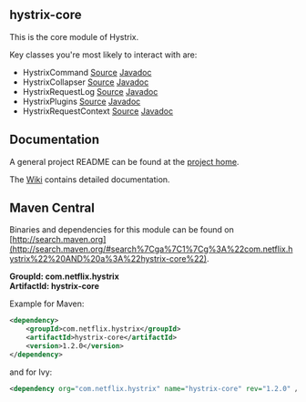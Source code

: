 ## hystrix-core

This is the core module of Hystrix.

Key classes you're most likely to interact with are:

- HystrixCommand [Source](./hystrix-core/src/main/java/com/netflix/hystrix/HystrixCommand.java) [Javadoc](http://netflix.github.com/Hystrix/javadoc/com/netflix/hystrix/HystrixCommand.html)
- HystrixCollapser [Source](./hystrix-core/src/main/java/com/netflix/hystrix/HystrixCollapser.java) [Javadoc](http://netflix.github.com/Hystrix/javadoc/com/netflix/hystrix/HystrixCollapser.html)
- HystrixRequestLog [Source](./hystrix-core/src/main/java/com/netflix/hystrix/HystrixRequestLog.java) [Javadoc](http://netflix.github.com/Hystrix/javadoc/com/netflix/hystrix/HystrixRequestLog.html)
- HystrixPlugins [Source](./hystrix-core/src/main/java/com/netflix/hystrix/strategy/HystrixPlugins.java) [Javadoc](http://netflix.github.com/Hystrix/javadoc/com/netflix/hystrix/strategy/HystrixPlugins.html)
- HystrixRequestContext [Source](./hystrix-core/src/main/java/com/netflix/hystrix/strategy/concurrency/HystrixRequestContext.java) [Javadoc](http://netflix.github.com/Hystrix/javadoc/com/netflix/hystrix/strategy/concurrency/HystrixRequestContext.html)

## Documentation

A general project README can be found at the [project home](../../).

The [Wiki](../../wiki) contains detailed documentation.


## Maven Central

Binaries and dependencies for this module can be found on [http://search.maven.org](http://search.maven.org/#search%7Cga%7C1%7Cg%3A%22com.netflix.hystrix%22%20AND%20a%3A%22hystrix-core%22).

__GroupId: com.netflix.hystrix__  
__ArtifactId: hystrix-core__  

Example for Maven:

```xml
<dependency>
    <groupId>com.netflix.hystrix</groupId>
    <artifactId>hystrix-core</artifactId>
    <version>1.2.0</version>
</dependency>
```
and for Ivy:

```xml
<dependency org="com.netflix.hystrix" name="hystrix-core" rev="1.2.0" />
```
